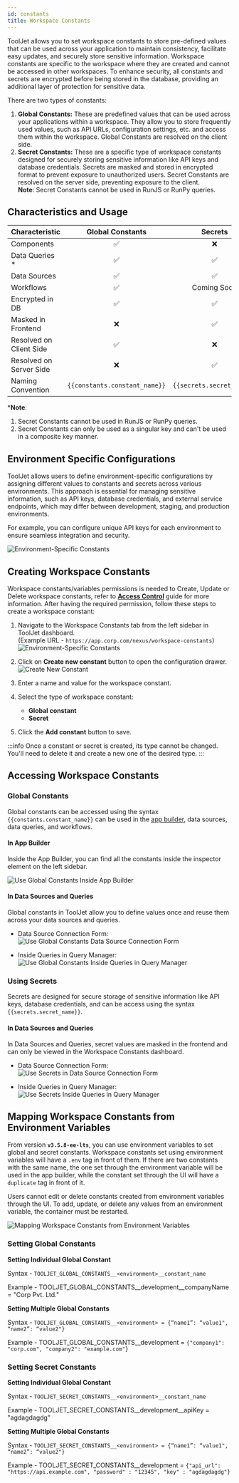```yaml
---
id: constants
title: Workspace Constants
---
```


ToolJet allows you to set workspace constants to store pre-defined values that can be used across your application to maintain consistency, facilitate easy updates, and securely store sensitive information. Workspace constants are specific to the workspace where they are created and cannot be accessed in other workspaces. To enhance security, all constants and secrets are encrypted before being stored in the database, providing an additional layer of protection for sensitive data.

There are two types of constants:
1. **Global Constants:** These are predefined values that can be used across your applications within a workspace. They allow you to store frequently used values, such as API URLs, configuration settings, etc. and access them within the workspace. Global Constants are resolved on the client side.
2. **Secret Constants:** These are a specific type of workspace constants designed for securely storing sensitive information like API keys and database credentials. Secrets are masked and stored in encrypted format to prevent exposure to unauthorized users. Secret Constants are resolved on the server side, preventing exposure to the client. <br/>
        **Note**: Secret Constants cannot be used in RunJS or RunPy queries.

## Characteristics and Usage

|   Characteristic        |       Global Constants        |         Secrets           |
|-------------------------|:-----------------------------:|:-------------------------:|
| Components              |             ✅                |           ❌              |
| Data Queries *          |             ✅                |           ✅              |
| Data Sources            |             ✅                |           ✅              |
| Workflows               |             ✅                |       Coming Soon         |
| Encrypted in DB         |             ✅                |           ✅              |
| Masked in Frontend      |             ❌                |           ✅              |
| Resolved on Client Side |             ✅                |           ❌              |
| Resolved on Server Side |             ❌                |           ✅              |
| Naming Convention       | `{{constants.constant_name}}` | `{{secrets.secret_name}}` |
        
***Note**: 
1. Secret Constants cannot be used in RunJS or RunPy queries.
2. Secret Constants can only be used as a singular key and can't be used in a composite key manner.

## Environment Specific Configurations

ToolJet allows users to define environment-specific configurations by assigning different values to constants and secrets across various environments. This approach is essential for managing sensitive information, such as API keys, database credentials, and external service endpoints, which may differ between development, staging, and production environments. 

For example, you can configure unique API keys for each environment to ensure seamless integration and security.

<img className="screenshot-full" src="/img/security/constants/constants-secret/env-specific-const-v2.png" alt="Environment-Specific Constants"/>

## Creating Workspace Constants

Workspace constants/variables permissions is needed to Create, Update or Delete workspace constants, refer to **[Access Control](/docs/user-management/role-based-access/access-control)** guide for more information. After having the required permission, follow these steps to create a workspace constant:

1. Navigate to the Workspace Constants tab from the left sidebar in ToolJet dashboard. <br/>
    (Example URL - `https://app.corp.com/nexus/workspace-constants`)
    <img className="screenshot-full" src="/img/security/constants/constants-secret/dashboard.png" alt="Environment-Specific Constants"/>

2. Click on **Create new constant** button to open the configuration drawer.
    <img className="screenshot-full" src="/img/security/constants/constants-secret/create-new-v2.png" alt="Create New Constant"/>

3. Enter a name and value for the workspace constant.

4. Select the type of workspace constant:
    - **Global constant**
    - **Secret**

5. Click the **Add constant** button to save.

:::info
Once a constant or secret is created, its type cannot be changed. You'll need to delete it and create a new one of the desired type.
:::

## Accessing Workspace Constants

### Global Constants

Global constants can be accessed using the syntax `{{constants.constant_name}}` can be used in the [app builder](#in-app-builder), data sources, data queries, and workflows.

#### In App Builder

Inside the App Builder, you can find all the constants inside the inspector element on the left sidebar.

<img className="screenshot-full" src="/img/security/constants/constants-secret/global-const-app.png" alt="Use Global Constants Inside App Builder"/>

#### In Data Sources and Queries

Global constants in ToolJet allow you to define values once and reuse them across your data sources and queries.

- Data Source Connection Form:
    <img className="screenshot-full" src="/img/security/constants/constants-secret/golbal-constants-data-source-connection-v2.png" alt="Use Global Constants Data Source Connection Form"/>

- Inside Queries in Query Manager:
    <img className="screenshot-full" src="/img/security/constants/constants-secret/global-constants-queries.png" alt="Use Global Constants Inside Queries in Query Manager"/>

### Using Secrets

Secrets are designed for secure storage of sensitive information like API keys, database credentials, and can be access using the syntax `{{secrets.secret_name}}`.

#### In Data Sources and Queries

In Data Sources and Queries, secret values are masked in the frontend and can only be viewed in the Workspace Constants dashboard.

- Data Source Connection Form:
    <img className="screenshot-full" src="/img/security/constants/constants-secret/secrets-data-source-connection-v2.png" alt="Use Secrets in Data Source Connection Form"/>

- Inside Queries in Query Manager:
    <img className="screenshot-full" src="/img/security/constants/constants-secret/secrets-queries.png" alt="Use Secrets Inside Queries in Query Manager"/>

## Mapping Workspace Constants from Environment Variables

From version **`v3.5.8-ee-lts`**, you can use environment variables to set global and secret constants. Workspace constants set using environment variables will have a `.env` tag in front of them. If there are two constants with the same name, the one set through the environment variable will be used in the app builder, while the constant set through the UI will have a `duplicate` tag in front of it.

Users cannot edit or delete constants created from environment variables through the UI. To add, update, or delete any values from an environment variable, the container must be restarted.

<img className="screenshot-full" src="/img/security/constants/constants-secret/const-mapping.png" alt="Mapping Workspace Constants from Environment Variables"/>

### Setting Global Constants

**Setting Individual Global Constant**

Syntax - `TOOLJET_GLOBAL_CONSTANTS__<environment>__constant_name`

Example - TOOLJET_GLOBAL_CONSTANTS__development__companyName = "Corp Pvt. Ltd."

**Setting Multiple Global Constants**

Syntax - `TOOLJET_GLOBAL_CONSTANTS__<environment> = {“name1”: “value1", “name2”: “value2"}`

Example - TOOLJET_GLOBAL_CONSTANTS__development = `{"company1": "corp.com", "company2": "example.com"}`


### Setting Secret Constants

**Setting Individual Global Constant**

Syntax - `TOOLJET_SECRET_CONSTANTS__<environment>__constant_name`

Example - TOOLJET_SECRET_CONSTANTS__development__apiKey = "agdagdagdg"

**Setting Multiple Global Constants**

Syntax - `TOOLJET_SECRET_CONSTANTS__<environment> = {“name1”: “value1", “name2”: “value2"}`

Example - TOOLJET_SECRET_CONSTANTS__development = `{"api_url": "https://api.example.com", "password" : "12345", "key" : "agdagdagdg"}`
